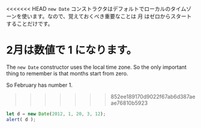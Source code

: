 <<<<<<< HEAD
`new Date` コンストラクタはデフォルトでローカルのタイムゾーンを使います。なので、覚えておくべき重要なことは 月 はゼロからスタートすることだけです。

2月は数値で 1 になります。
=======
The `new Date` constructor uses the local time zone. So the only important thing to remember is that months start from zero.

So February has number 1.
>>>>>>> 852ee189170d9022f67ab6d387aeae76810b5923

```js run
let d = new Date(2012, 1, 20, 3, 12);
alert( d );
```
